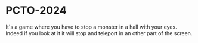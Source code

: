 # PCTO-2024

It's a game where you have to stop a monster in a hall with your eyes.
Indeed if you look at it it will stop and teleport in an other part of the screen.
